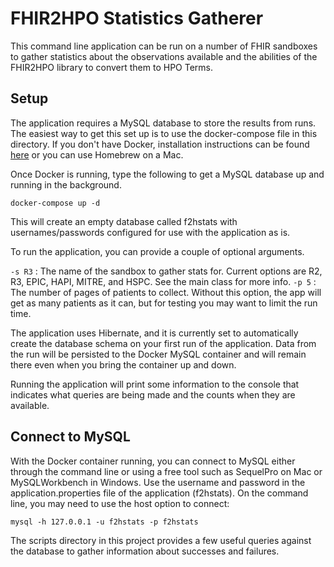 # FHIR2HPO Statistics Gatherer

This command line application can be run on a number of FHIR sandboxes to gather statistics about the observations available and the abilities of the FHIR2HPO library to convert them to HPO Terms.

## Setup

The application requires a MySQL database to store the results from runs. The easiest way to get this set up is to use the docker-compose file in this directory. If you don't have Docker, installation instructions can be found [here](https://docs.docker.com/install/) or you can use Homebrew on a Mac.

Once Docker is running, type the following to get a MySQL database up and running in the background. 

```docker-compose up -d```

This will create an empty database called f2hstats with usernames/passwords configured for use with the application as is.

To run the application, you can provide a couple of optional arguments.

`-s R3` : The name of the sandbox to gather stats for. Current options are R2, R3, EPIC, HAPI, MITRE, and HSPC. See the main class for more info.
`-p 5` : The number of pages of patients to collect. Without this option, the app will get as many patients as it can, but for testing you may want to limit the run time.

The application uses Hibernate, and it is currently set to automatically create the database schema on your first run of the application. Data from the run will be persisted to the Docker MySQL container and will remain there even when you bring the container up and down.

Running the application will print some information to the console that indicates what queries are being made and the counts when they are available.

## Connect to MySQL

With the Docker container running, you can connect to MySQL either through the command line or using a free tool such as SequelPro on Mac or MySQLWorkbench in Windows. Use the username and password in the application.properties file of the application (f2hstats). On the command line, you may need to use the host option to connect:

```mysql -h 127.0.0.1 -u f2hstats -p f2hstats```

The scripts directory in this project provides a few useful queries against the database to gather information about successes and failures.

